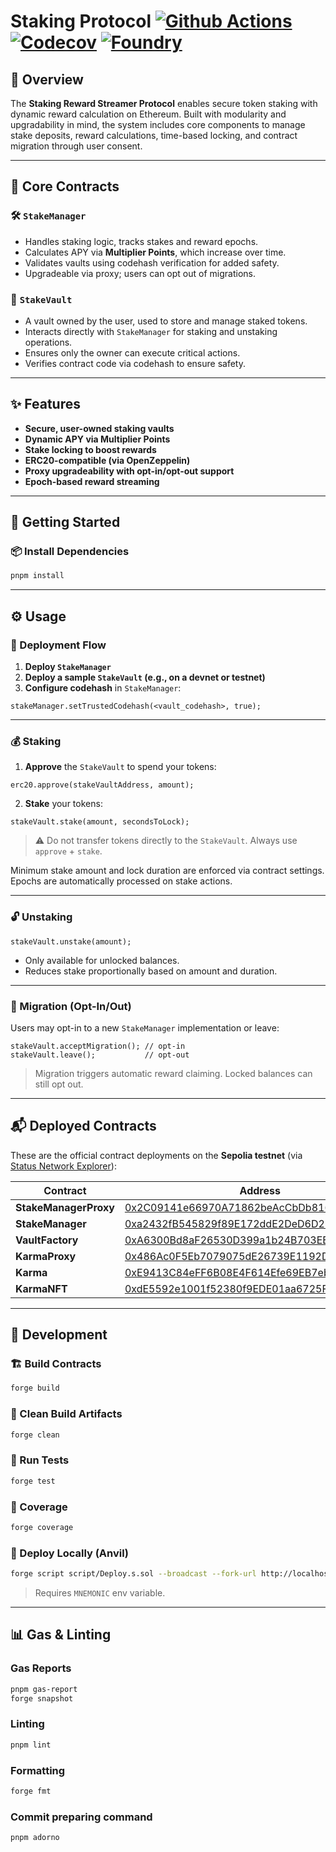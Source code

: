 # Staking Protocol [![Github Actions][gha-badge]][gha] [![Codecov][codecov-badge]][codecov] [![Foundry][foundry-badge]][foundry]

[gha]: https://github.com/vacp2p/staking-reward-streamer/actions
[gha-badge]: https://github.com/vacp2p/staking-reward-streamer/actions/workflows/test.yml/badge.svg
[codecov]: https://codecov.io/gh/vacp2p/staking-reward-streamer
[codecov-badge]: https://codecov.io/gh/vacp2p/staking-reward-streamer/graph/badge.svg
[foundry]: https://getfoundry.sh/
[foundry-badge]: https://img.shields.io/badge/Built%20with-Foundry-FFDB1C.svg

## 🧭 Overview

The **Staking Reward Streamer Protocol** enables secure token staking with dynamic reward calculation on Ethereum. Built with modularity and upgradability in mind, the system includes core components to manage stake deposits, reward calculations, time-based locking, and contract migration through user consent.

---

## 🧩 Core Contracts

### 🛠️ `StakeManager`

- Handles staking logic, tracks stakes and reward epochs.
- Calculates APY via **Multiplier Points**, which increase over time.
- Validates vaults using codehash verification for added safety.
- Upgradeable via proxy; users can opt out of migrations.

### 🔐 `StakeVault`

- A vault owned by the user, used to store and manage staked tokens.
- Interacts directly with `StakeManager` for staking and unstaking operations.
- Ensures only the owner can execute critical actions.
- Verifies contract code via codehash to ensure safety.

---

## ✨ Features

- **Secure, user-owned staking vaults**
- **Dynamic APY via Multiplier Points**
- **Stake locking to boost rewards**
- **ERC20-compatible (via OpenZeppelin)**
- **Proxy upgradeability with opt-in/opt-out support**
- **Epoch-based reward streaming**

---

## 🚀 Getting Started

### 📦 Install Dependencies

```bash
pnpm install
```

---

## ⚙️ Usage

### 📄 Deployment Flow

1. **Deploy `StakeManager`**
2. **Deploy a sample `StakeVault` (e.g., on a devnet or testnet)**
3. **Configure codehash** in `StakeManager`:

```solidity
stakeManager.setTrustedCodehash(<vault_codehash>, true);
```

---

### 💰 Staking

1. **Approve** the `StakeVault` to spend your tokens:

```solidity
erc20.approve(stakeVaultAddress, amount);
```

2. **Stake** your tokens:

```solidity
stakeVault.stake(amount, secondsToLock);
```

> ⚠️ Do not transfer tokens directly to the `StakeVault`. Always use `approve` + `stake`.

Minimum stake amount and lock duration are enforced via contract settings. Epochs are automatically processed on stake actions.

---

### 🔓 Unstaking

```solidity
stakeVault.unstake(amount);
```

- Only available for unlocked balances.
- Reduces stake proportionally based on amount and duration.

---

### 🔁 Migration (Opt-In/Out)

Users may opt-in to a new `StakeManager` implementation or leave:

```solidity
stakeVault.acceptMigration(); // opt-in
stakeVault.leave();           // opt-out
```

> Migration triggers automatic reward claiming. Locked balances can still opt out.

---

## 📬 Deployed Contracts

These are the official contract deployments on the **Sepolia testnet** (via [Status Network Explorer](https://sepoliascan.status.network)):

| Contract            | Address                                                                                             |
|---------------------|-----------------------------------------------------------------------------------------------------|
| **StakeManagerProxy** | [0x2C09141e66970A71862beAcCbDb816ec01D6B676](https://sepoliascan.status.network/address/0x2C09141e66970A71862beAcCbDb816ec01D6B676?tab=contract) |
| **StakeManager**      | [0xa2432fB545829f89E172ddE2DeD6D289c7ee125F](https://sepoliascan.status.network/address/0xa2432fB545829f89E172ddE2DeD6D289c7ee125F?tab=contract) |
| **VaultFactory**      | [0xA6300Bd8aF26530D399a1b24B703EEf2c48a71Be](https://sepoliascan.status.network/address/0xA6300Bd8aF26530D399a1b24B703EEf2c48a71Be) |
| **KarmaProxy**        | [0x486Ac0F5Eb7079075dE26739E1192D41F278a8db](https://sepoliascan.status.network/address/0x486Ac0F5Eb7079075dE26739E1192D41F278a8db) |
| **Karma**             | [0xE9413C84eFF6B08E4F614Efe69EB7eb9a1Ca1180](https://sepoliascan.status.network/address/0xE9413C84eFF6B08E4F614Efe69EB7eb9a1Ca1180?tab=contract) |
| **KarmaNFT**          | [0xdE5592e1001f52380f9EDE01aa6725F469A8e46F](https://sepoliascan.status.network/address/0xdE5592e1001f52380f9EDE01aa6725F469A8e46F?tab=contract) |

---

## 🧪 Development

### 🏗️ Build Contracts

```sh
forge build
```

### 🧹 Clean Build Artifacts

```sh
forge clean
```

### 🧪 Run Tests

```sh
forge test
```

### 🧮 Coverage

```sh
forge coverage
```

### 🚀 Deploy Locally (Anvil)

```sh
forge script script/Deploy.s.sol --broadcast --fork-url http://localhost:8545
```

> Requires `MNEMONIC` env variable.

---

## 📊 Gas & Linting

### Gas Reports

```sh
pnpm gas-report
forge snapshot
```

### Linting

```sh
pnpm lint
```

### Formatting

```sh
forge fmt
```

### Commit preparing command

```sh
pnpm adorno
```


